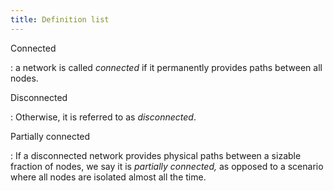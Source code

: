 ```yaml
---
title: Definition list
---
```



Connected

: a network is called *connected* if it permanently provides paths between all nodes.

Disconnected

: Otherwise, it is referred to as *disconnected*.

Partially connected

: If a disconnected network provides physical paths between a sizable fraction of nodes, we say it is *partially connected,* as opposed to a scenario where all nodes are isolated almost all the time.
